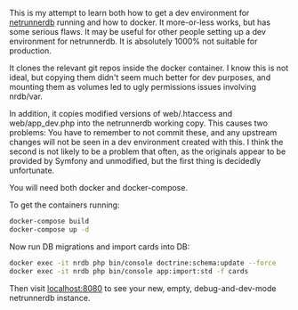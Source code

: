 This is my attempt to learn both how to get a dev environment for [netrunnerdb](https://github.com/alsciende/netrunnerdb) running and how to docker. It more-or-less works, but has some serious flaws. It may be useful for other people setting up a dev environment for netrunnerdb. It is absolutely 1000% not suitable for production.

It clones the relevant git repos inside the docker container. I know this is not ideal, but copying them didn't seem much better for dev purposes, and mounting them as volumes led to ugly permissions issues involving nrdb/var.

In addition, it copies modified versions of web/.htaccess and web/app_dev.php into the netrunnerdb working copy. This causes two problems: You have to remember to not commit these, and any upstream changes will not be seen in a dev environment created with this. I think the second is not likely to be a problem that often, as the originals appear to be provided by Symfony and unmodified, but the first thing is decidedly unfortunate.

You will need both docker and docker-compose.

To get the containers running:

```sh
docker-compose build
docker-compose up -d
```

Now run DB migrations and import cards into DB:

```sh
docker exec -it nrdb php bin/console doctrine:schema:update --force
docker exec -it nrdb php bin/console app:import:std -f cards
```

Then visit [localhost:8080](http://localhost:8080) to see your new, empty, debug-and-dev-mode netrunnerdb instance.
